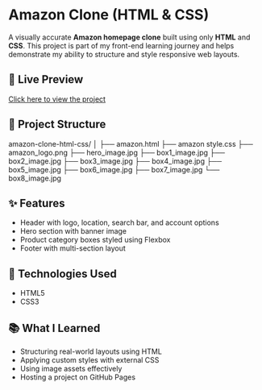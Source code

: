 # Amazon Clone (HTML & CSS)

A visually accurate **Amazon homepage clone** built using only **HTML** and **CSS**. This project is part of my front-end learning journey and helps demonstrate my ability to structure and style responsive web layouts.

## 🔗 Live Preview

[Click here to view the project](http://127.0.0.1:5500/amazon.html)

## 📁 Project Structure
amazon-clone-html-css/
│
├── amazon.html
├── amazon style.css
├── amazon_logo.png
├── hero_image.jpg
├── box1_image.jpg
├── box2_image.jpg
├── box3_image.jpg
├── box4_image.jpg
├── box5_image.jpg
├── box6_image.jpg
├── box7_image.jpg
└── box8_image.jpg

## ✨ Features

- Header with logo, location, search bar, and account options
- Hero section with banner image
- Product category boxes styled using Flexbox
- Footer with multi-section layout

## 📌 Technologies Used

- HTML5
- CSS3 

## 📚 What I Learned

- Structuring real-world layouts using HTML
- Applying custom styles with external CSS
- Using image assets effectively
- Hosting a project on GitHub Pages

